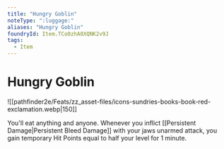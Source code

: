 ```yaml
---
title: "Hungry Goblin"
noteType: ":luggage:"
aliases: "Hungry Goblin"
foundryId: Item.TCo0zhA8XQNK2v9J
tags:
  - Item
---
```


# Hungry Goblin
![[pathfinder2e/Feats/zz_asset-files/icons-sundries-books-book-red-exclamation.webp|150]]

You'll eat anything and anyone. Whenever you inflict [[Persistent Damage|Persistent Bleed Damage]] with your jaws unarmed attack, you gain temporary Hit Points equal to half your level for 1 minute.


